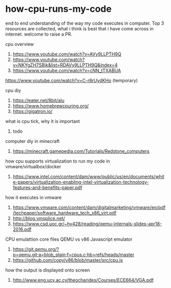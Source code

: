 # how-cpu-runs-my-code
end to end understanding of the way my code executes in computer.
Top 3 resources are collected, what i think is best that i have come across in internet. welcome to raise a PR.

cpu overview
1. https://www.youtube.com/watch?v=AVy9LLPTH9Q
2. https://www.youtube.com/watch?v=NKYgZH7SBjk&list=RDAVy9LLPTH9Q&index=4
3. https://www.youtube.com/watch?v=cNN_tTXABUA

https://www.youtube.com/watch?v=C-r8rUydKHo (temporary)

cpu diy
1. https://eater.net/8bit/alu
2. https://www.homebrewcpuring.org/
3. https://gigatron.io/

what is cpu tick, why it is important
1. todo

computer diy in minecraft
1. https://minecraft.gamepedia.com/Tutorials/Redstone_computers

how cpu supports virtualization to run my code in vmware/virtualbox/docker
1. https://www.intel.com/content/dam/www/public/us/en/documents/white-papers/virtualization-enabling-intel-virtualization-technology-features-and-benefits-paper.pdf

how it executes in vmware
1. https://www.vmware.com/content/dam/digitalmarketing/vmware/en/pdf/techpaper/software_hardware_tech_x86_virt.pdf
2. http://blog.vmsplice.net/
3. https://www.csd.uoc.gr/~hy428/reading/qemu-internals-slides-apr18-2016.pdf

CPU emulattion core files QEMU vs v86 Javascript emulator
1. https://git.qemu.org/?p=qemu.git;a=blob_plain;f=cpus.c;hb=refs/heads/master
2. https://github.com/copy/v86/blob/master/src/cpu.js

how the output is displayed onto screen
1. http://www.eng.ucy.ac.cy/theocharides/Courses/ECE664/VGA.pdf
